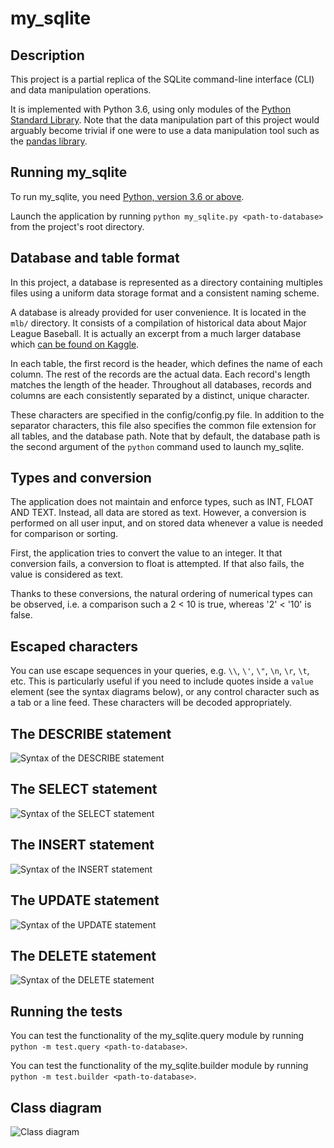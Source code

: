 # my_sqlite

## Description

This project is a partial replica of the SQLite command-line interface (CLI) and data manipulation operations.

It is implemented with Python 3.6, using only modules of the [Python Standard Library](https://docs.python.org/3.6/library/index.html). Note that the data manipulation part of this project would arguably become trivial if one were to use a data manipulation tool such as the [pandas library](https://pandas.pydata.org/).

## Running my_sqlite

To run my_sqlite, you need [Python, version 3.6 or above](https://www.python.org/downloads/).

Launch the application by running `python my_sqlite.py <path-to-database>` from the project's root directory. 

## Database and table format
In this project, a database is represented as a directory containing multiples files using a uniform data storage format and a consistent naming scheme.

A database is already provided for user convenience. It is located in the `mlb/` directory. It consists of a compilation of historical data about Major League Baseball. It is actually an excerpt from a much larger database which [can be found on Kaggle](https://www.kaggle.com/open-source-sports/baseball-databank).

In each table, the first record is the header, which defines the name of each column. The rest of the records are the actual data. Each record's length matches the length of the header. Throughout all databases, records and columns are each consistently separated by a distinct, unique character.

These characters are specified in the config/config.py file. In addition to the separator characters, this file also specifies the common file extension for all tables, and the database path. Note that by default, the database path is the second argument of the `python` command used to launch my_sqlite.

## Types and conversion
The application does not maintain and enforce types, such as INT, FLOAT AND TEXT. Instead, all data are stored as text. However, a conversion is performed on all user input, and on stored data whenever a value is needed for comparison or sorting.

First, the application tries to convert the value to an integer. It that conversion fails, a conversion to float is attempted. If that also fails, the value is considered as text.

Thanks to these conversions, the natural ordering of numerical types can be observed, i.e. a comparison such a 2 < 10 is true, whereas '2' < '10' is false.

## Escaped characters
You can use escape sequences in your queries, e.g. `\\`, `\'`, `\"`, `\n`, `\r`, `\t`, etc. This is particularly useful if you need to include quotes inside a `value` element (see the syntax diagrams below), or any control character such as a tab or a line feed. These characters will be decoded appropriately.

## The DESCRIBE statement

![Syntax of the DESCRIBE statement](diagrams/syntax/describe.svg?raw=true&sanitize=true)

## The SELECT statement

![Syntax of the SELECT statement](diagrams/syntax/select.svg?raw=true&sanitize=true)

## The INSERT statement

![Syntax of the INSERT statement](diagrams/syntax/insert.svg?raw=true&sanitize=true)

## The UPDATE statement

![Syntax of the UPDATE statement](diagrams/syntax/update.svg?raw=true&sanitize=true)

## The DELETE statement

![Syntax of the DELETE statement](diagrams/syntax/update.svg?raw=true&sanitize=true)

## Running the tests

You can test the functionality of the my_sqlite.query module by running `python -m test.query <path-to-database>`.

You can test the functionality of the my_sqlite.builder module by running `python -m test.builder <path-to-database>`.

## Class diagram

![Class diagram](diagrams/class.png?raw=true)
